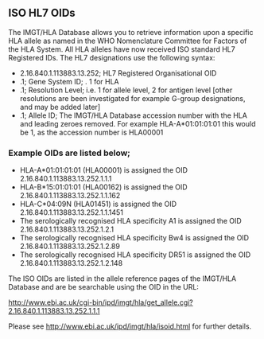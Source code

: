 ## ISO HL7 OIDs

The IMGT/HLA Database allows you to retrieve information upon a specific HLA allele as named in the WHO Nomenclature Committee for Factors of the HLA System. All HLA alleles have now received ISO standard HL7 Registered IDs. The HL7 designations use the following syntax:

+ 2.16.840.1.113883.13.252; HL7 Registered Organisational OID
+ .1;  Gene System ID; . 1 for HLA 
+ .1; Resolution Level; i.e. 1 for allele level, 2 for antigen level [other resolutions are been investigated for example G-group designations, and may be added later] 
+ .1; Allele ID; The IMGT/HLA Database accession number with the HLA and leading zeroes removed. For example HLA-A*01:01:01:01 this would be 1, as the accession number is HLA00001

### Example OIDs are listed below;

+ HLA-A*01:01:01:01 (HLA00001) is assigned the OID 2.16.840.1.113883.13.252.1.1.1
+ HLA-B*15:01:01:01 (HLA00162) is assigned the OID 2.16.840.1.113883.13.252.1.1.162
+ HLA-C*04:09N (HLA01451) is assigned the OID 2.16.840.1.113883.13.252.1.1.1451
+ The serologically recognised HLA specificity A1 is assigned the OID 2.16.840.1.113883.13.252.1.2.1
+ The serologically recognised HLA specificity Bw4 is assigned the OID 2.16.840.1.113883.13.252.1.2.89
+ The serologically recognised HLA specificity DR51 is assigned the OID 2.16.840.1.113883.13.252.1.2.148

The ISO OIDs are listed in the allele reference pages of the IMGT/HLA Database and are be searchable using the OID in the URL:

http://www.ebi.ac.uk/cgi-bin/ipd/imgt/hla/get_allele.cgi?2.16.840.1.113883.13.252.1.1.1

Please see http://www.ebi.ac.uk/ipd/imgt/hla/isoid.html for further details.
